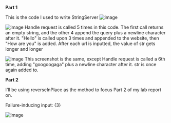 **Part 1**

This is the code I used to write StringServer
![image](https://user-images.githubusercontent.com/130091977/234189390-64d49b60-4c4c-4693-ba25-72e725b757f5.png)


![image](https://user-images.githubusercontent.com/130091977/234189615-bec9eafe-82c2-4568-9352-398651974e09.png)
Handle request is called 5 times in this code. The first call returns an empty string, and the other 4 append the query plus a newline character after it. "Hello" is called upon 3 times and appended to the website, then "How are you" is added. After each url is inputted, the value of str gets longer and longer

![image](https://user-images.githubusercontent.com/130091977/234190060-abb8027c-9416-43a8-8f87-9568747f6b0e.png)
This screenshot is the same, except Handle request is called a 6th time, adding "googoogaga" plus a newline character after it. str is once again added to.


**Part 2**

I'll be using reverseInPlace as the method to focus Part 2 of my lab report on.

Failure-inducing input: 
     {3}


![image](https://user-images.githubusercontent.com/130091977/234192946-7d4e5ac8-d498-4d3b-8bf6-a63fa6e83afd.png)


